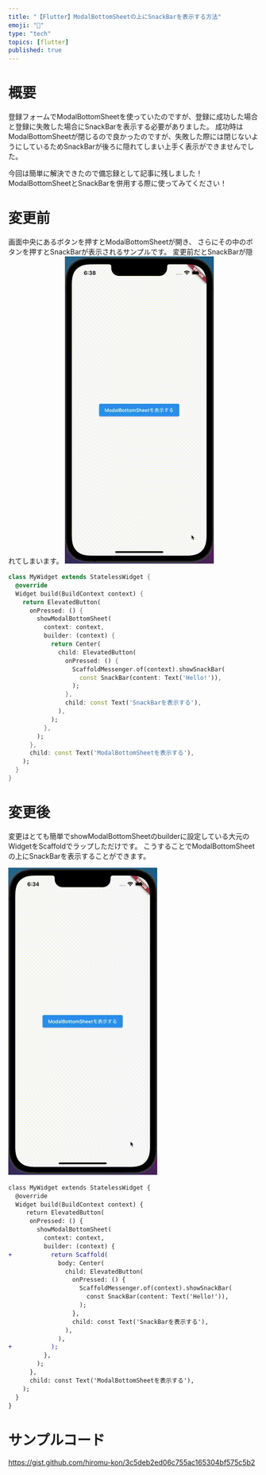 ```yaml
---
title: "【Flutter】ModalBottomSheetの上にSnackBarを表示する方法"
emoji: "👻"
type: "tech"
topics: [flutter]
published: true
---
```


# 概要
登録フォームでModalBottomSheetを使っていたのですが、登録に成功した場合と登録に失敗した場合にSnackBarを表示する必要がありました。
成功時はModalBottomSheetが閉じるので良かったのですが、失敗した際には閉じないようにしているためSnackBarが後ろに隠れてしまい上手く表示ができませんでした。

今回は簡単に解決できたので備忘録として記事に残しました！
ModalBottomSheetとSnackBarを併用する際に使ってみてください！

# 変更前
画面中央にあるボタンを押すとModalBottomSheetが開き、
さらにその中のボタンを押すとSnackBarが表示されるサンプルです。
変更前だとSnackBarが隠れてしまいます。
![](/images/articles/bottomSheetAboveSnackBar_before.gif)
```dart
class MyWidget extends StatelessWidget {
  @override
  Widget build(BuildContext context) {
    return ElevatedButton(
      onPressed: () {
        showModalBottomSheet(
          context: context,
          builder: (context) {
            return Center(
              child: ElevatedButton(
                onPressed: () {
                  ScaffoldMessenger.of(context).showSnackBar(
                    const SnackBar(content: Text('Hello!')),
                  );
                },
                child: const Text('SnackBarを表示する'),
              ),
            );
          },
        );
      },
      child: const Text('ModalBottomSheetを表示する'),
    );
  }
}
```


# 変更後
変更はとても簡単でshowModalBottomSheetのbuilderに設定している大元のWidgetをScaffoldでラップしただけです。
こうすることでModalBottomSheetの上にSnackBarを表示することができます。

![](/images/articles/bottomSheetAboveSnackBar_after.gif)
```diff dart
class MyWidget extends StatelessWidget {
  @override
  Widget build(BuildContext context) {
     return ElevatedButton(
      onPressed: () {
        showModalBottomSheet(
          context: context,
          builder: (context) {
+           return Scaffold(
              body: Center(
                child: ElevatedButton(
                  onPressed: () {
                    ScaffoldMessenger.of(context).showSnackBar(
                      const SnackBar(content: Text('Hello!')),
                    );
                  },
                  child: const Text('SnackBarを表示する'),
                ),
              ),
+           );
          },
        );
      },
      child: const Text('ModalBottomSheetを表示する'),
    );
  }
}
```

# サンプルコード
https://gist.github.com/hiromu-kon/3c5deb2ed06c755ac165304bf575c5b2